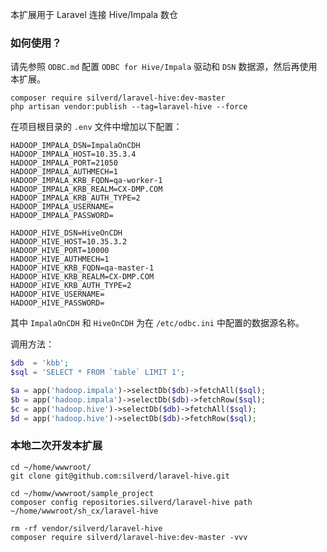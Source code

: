 本扩展用于 Laravel 连接 Hive/Impala 数仓

### 如何使用？

请先参照 `ODBC.md` 配置 `ODBC for Hive/Impala` 驱动和 `DSN` 数据源，然后再使用本扩展。

```
composer require silverd/laravel-hive:dev-master
php artisan vendor:publish --tag=laravel-hive --force
```

在项目根目录的 `.env` 文件中增加以下配置：

```
HADOOP_IMPALA_DSN=ImpalaOnCDH
HADOOP_IMPALA_HOST=10.35.3.4
HADOOP_IMPALA_PORT=21050
HADOOP_IMPALA_AUTHMECH=1
HADOOP_IMPALA_KRB_FQDN=qa-worker-1
HADOOP_IMPALA_KRB_REALM=CX-DMP.COM
HADOOP_IMPALA_KRB_AUTH_TYPE=2
HADOOP_IMPALA_USERNAME=
HADOOP_IMPALA_PASSWORD=

HADOOP_HIVE_DSN=HiveOnCDH
HADOOP_HIVE_HOST=10.35.3.2
HADOOP_HIVE_PORT=10000
HADOOP_HIVE_AUTHMECH=1
HADOOP_HIVE_KRB_FQDN=qa-master-1
HADOOP_HIVE_KRB_REALM=CX-DMP.COM
HADOOP_HIVE_KRB_AUTH_TYPE=2
HADOOP_HIVE_USERNAME=
HADOOP_HIVE_PASSWORD=
```

其中 `ImpalaOnCDH` 和 `HiveOnCDH` 为在 `/etc/odbc.ini` 中配置的数据源名称。

调用方法：

```php
$db  = 'kbb';
$sql = 'SELECT * FROM `table` LIMIT 1';

$a = app('hadoop.impala')->selectDb($db)->fetchAll($sql);
$b = app('hadoop.impala')->selectDb($db)->fetchRow($sql);
$c = app('hadoop.hive')->selectDb($db)->fetchAll($sql);
$d = app('hadoop.hive')->selectDb($db)->fetchRow($sql);
```

### 本地二次开发本扩展

```
cd ~/home/wwwroot/
git clone git@github.com:silverd/laravel-hive.git

cd ~/homw/wwwroot/sample_project
composer config repositories.silverd/laravel-hive path ~/home/wwwroot/sh_cx/laravel-hive

rm -rf vendor/silverd/laravel-hive
composer require silverd/laravel-hive:dev-master -vvv
```
